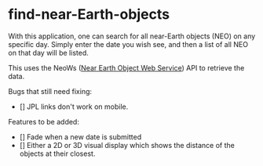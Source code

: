 # find-near-Earth-objects

With this application, one can search for all near-Earth objects (NEO) on any specific day. Simply enter the date you wish see, and then a list of all NEO on that day will be listed.

This uses the NeoWs ([Near Earth Object Web Service](https://api.nasa.gov/api.html#NeoWS)) API to retrieve the data.

Bugs that still need fixing:
- [] JPL links don't work on mobile.

Features to be added:
- [] Fade when a new date is submitted
- [] Either a 2D or 3D visual display which shows the distance of the objects at their closest.
